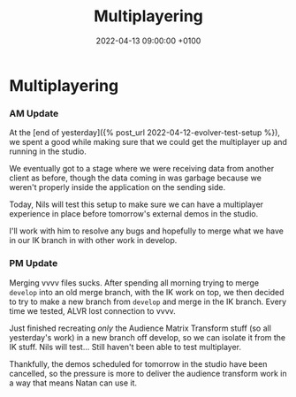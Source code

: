 ﻿---
layout: post
title:  "Multiplayering"
date:   2022-04-13 09:00:00 +0100
categories: evolver
---

# Multiplayering

### AM Update

At the [end of yesterday]({% post_url 2022-04-12-evolver-test-setup %}), we spent a good while making sure that we could get the multiplayer up and running in the studio.

We eventually got to a stage where we were receiving data from another client as before, though the data coming in was garbage because we weren't properly inside the application on the sending side.

Today, Nils will test this setup to make sure we can have a multiplayer experience in place before tomorrow's external demos in the studio.

I'll work with him to resolve any bugs and hopefully to merge what we have in our IK branch in with other work in develop.

### PM Update

Merging vvvv files sucks. After spending all morning trying to merge `develop` into an old merge branch, with the IK work on top, we then decided to try to make a new branch from `develop` and merge in the IK branch. Every time we tested, ALVR lost connection to vvvv.

Just finished recreating _only_ the Audience Matrix Transform stuff (so all yesterday's work) in a new branch off develop, so we can isolate it from the IK stuff. Nils will test... Still haven't been able to test multiplayer.

Thankfully, the demos scheduled for tomorrow in the studio have been cancelled, so the pressure is more to deliver the audience transform work in a way that means Natan can use it.